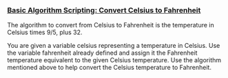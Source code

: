 ### [Basic Algorithm Scripting: Convert Celsius to Fahrenheit](https://www.freecodecamp.org/learn/javascript-algorithms-and-data-structures/basic-algorithm-scripting/convert-celsius-to-fahrenheit)
The algorithm to convert from Celsius to Fahrenheit is the temperature in Celsius times 9/5, plus 32.

You are given a variable celsius representing a temperature in Celsius. Use the variable fahrenheit already defined and assign it the Fahrenheit temperature equivalent to the given Celsius temperature. Use the algorithm mentioned above to help convert the Celsius temperature to Fahrenheit.